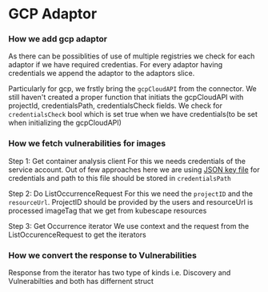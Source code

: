 # GCP Adaptor

### How we add gcp adaptor

As there can be possiblities of use of multiple registries we check for each adaptor if we have required credentias. For every adaptor having credentials we append the adaptor to the adaptors slice.

Particularly for gcp, we frstly bring the `gcpCloudAPI` from the connector. We still haven't created a proper function that initiats the gcpCloudAPI with projectId, credentialsPath, credentialsCheck fields. We check for `credentialsCheck` bool which is set true when we have credentials(to be set when initializing the gcpCloudAPI) 

### How we fetch vulnerabilities for images

Step 1: 
    Get container analysis client 
    For this we needs credentials of the service account. Out of few approaches here we are using [JSON key file](https://cloud.google.com/container-registry/docs/advanced-authentication#json-key) for credentials and path to this file should be stored in `credentialsPath`

Step 2: 
    Do ListOccurrenceRequest 
    For this we need the `projectID` and the `resourceUrl`. ProjectID should be provided by the users and resourceUrl is processed imageTag that we get from kubescape resources
  
Step 3:
    Get Occurrence iterator
    We use context and the request from the ListOccurenceRequest to get the iterators


### How we convert the response to Vulnerabilities

Response from the iterator has two type of kinds i.e. Discovery and Vulnerabilties and both has differnent struct